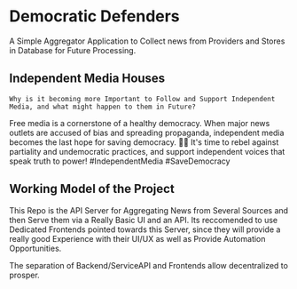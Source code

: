 # Democratic Defenders
A Simple Aggregator Application to Collect news from Providers and Stores in Database for Future Processing.

## Independent Media Houses
```
Why is it becoming more Important to Follow and Support Independent Media, and what might happen to them in Future?
```

Free media is a cornerstone of a healthy democracy. When major news outlets are accused of bias and spreading propaganda, independent media becomes the last hope for saving democracy. 📰💥 It's time to rebel against partiality and undemocratic practices, and support independent voices that speak truth to power! #IndependentMedia #SaveDemocracy

## Working Model of the Project
This Repo is the API Server for Aggregating News from Several Sources and then Serve them via a Really Basic UI and an API.
Its reccomended to use Dedicated Frontends pointed towards this Server, since they will provide a really good Experience with their UI/UX as well as Provide Automation Opportunities.

The separation of Backend/ServiceAPI and Frontends allow decentralized to prosper.

